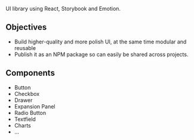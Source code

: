 UI library using React, Storybook and Emotion.

## Objectives

- Build higher-quality and more polish UI, at the same time modular and reusable
- Publish it as an NPM package so can easily be shared across projects.

## Components

- Button
- Checkbox
- Drawer
- Expansion Panel
- Radio Button
- Textfield
- Charts
- ...
